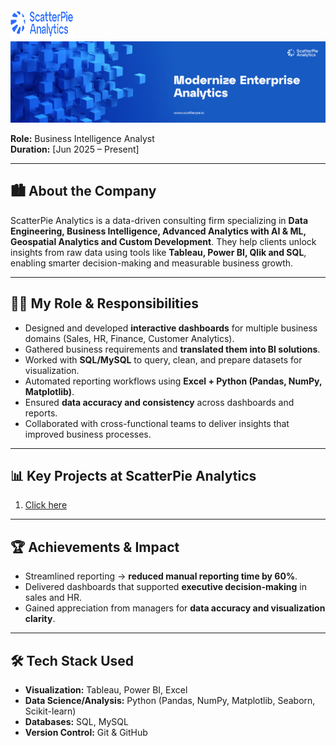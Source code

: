 <a href="https://www.scatterpie.io/" target="_blank" style="display:inline-flex; align-items:center; text-decoration:none;">
 <img src="https://github.com/swapniljadhav96/Work-Experience/blob/main/ScatterPie%20Analytics/scatterpie-blue-logo.png" alt="Tableau" width="100" height="50">
</a>

<a href="https://www.scatterpie.io/" target="_blank" style="display:inline-flex; align-items:center; text-decoration:none;">
 <img src="https://github.com/swapniljadhav96/Work-Experience/blob/main/ScatterPie%20Analytics/ScatterPie%20Analytics%20banner.png" alt="ScatterPie Banner">
</a>

**Role:** Business Intelligence Analyst  
**Duration:** [Jun 2025 – Present]

---

## 🏙️ About the Company  
ScatterPie Analytics is a data-driven consulting firm specializing in **Data Engineering, Business Intelligence, Advanced Analytics with AI & ML, Geospatial Analytics and Custom Development**. They help clients unlock insights from raw data using tools like **Tableau, Power BI, Qlik and SQL**, enabling smarter decision-making and measurable business growth.  

---

## 👨‍💻 My Role & Responsibilities  
- Designed and developed **interactive dashboards** for multiple business domains (Sales, HR, Finance, Customer Analytics).  
- Gathered business requirements and **translated them into BI solutions**.  
- Worked with **SQL/MySQL** to query, clean, and prepare datasets for visualization.  
- Automated reporting workflows using **Excel + Python (Pandas, NumPy, Matplotlib)**.  
- Ensured **data accuracy and consistency** across dashboards and reports.  
- Collaborated with cross-functional teams to deliver insights that improved business processes.  

---

## 📊 Key Projects at ScatterPie Analytics  

1. [Click here](https://github.com/swapniljadhav96/Tableau)

---

## 🏆 Achievements & Impact  
- Streamlined reporting → **reduced manual reporting time by 60%**.  
- Delivered dashboards that supported **executive decision-making** in sales and HR.  
- Gained appreciation from managers for **data accuracy and visualization clarity**.  

---

## 🛠️ Tech Stack Used  
- **Visualization:** Tableau, Power BI, Excel  
- **Data Science/Analysis:** Python (Pandas, NumPy, Matplotlib, Seaborn, Scikit-learn)  
- **Databases:** SQL, MySQL  
- **Version Control:** Git & GitHub  

